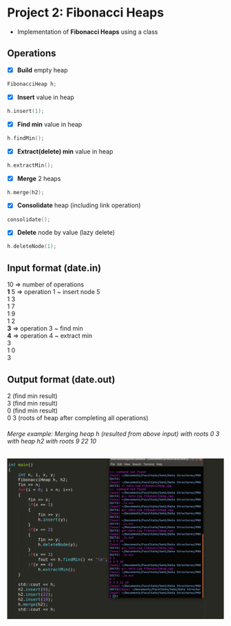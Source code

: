 # Project 2: Fibonacci Heaps

- Implementation of **Fibonacci Heaps** using a class

## Operations

  - [x] **Build** empty heap
```cpp
FibonacciHeap h;
```
  - [x] **Insert** value in heap
```cpp
h.insert(1);
```
  - [x] **Find min** value in heap
  ```cpp
h.findMin();
```
  - [x] **Extract(delete) min** value in heap
  ```cpp
h.extractMin();
```
  - [x] **Merge** 2 heaps
  ```cpp
h.merge(h2);
```
  - [x] **Consolidate** heap (including link operation) 
  ```cpp
consolidate();
```
  - [x] **Delete** node by value (lazy delete)
  ```cpp
h.deleteNode(1);
```

## Input format (date.in)
10      => number of operations <br>
**1** 5   => operation 1 ~ insert node 5 <br>
1 3 <br>
1 7 <br>
1 9 <br>
1 2 <br>
**3**       => operation 3 ~ find min <br>
**4**       => operation 4 ~ extract min <br>
3 <br>
1 0 <br>
3 <br>

## Output format (date.out)
2    (find min result) <br>
3    (find min result) <br>
0    (find min result) <br>
0 3  (roots of heap after completing all operations)

###### Merge example: Merging heap h (resulted from above input) with roots 0 3 with heap h2 with roots 9 22 10
![](mergeExample.png)

